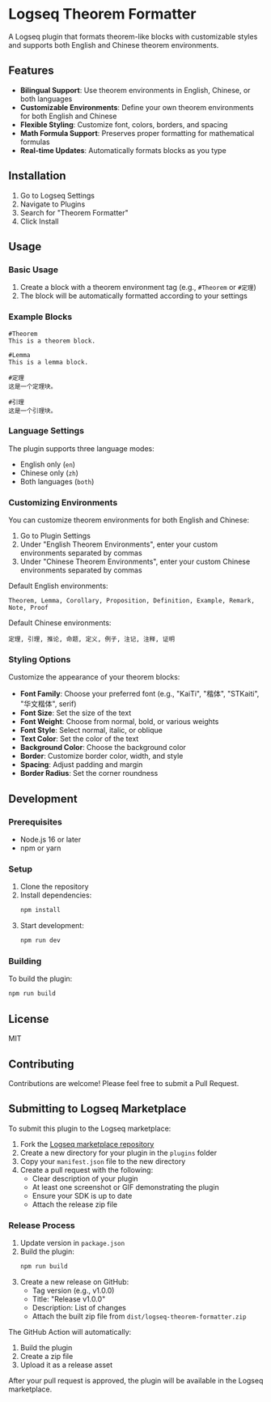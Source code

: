 # Logseq Theorem Formatter

A Logseq plugin that formats theorem-like blocks with customizable styles and supports both English and Chinese theorem environments.

## Features

- **Bilingual Support**: Use theorem environments in English, Chinese, or both languages
- **Customizable Environments**: Define your own theorem environments for both English and Chinese
- **Flexible Styling**: Customize font, colors, borders, and spacing
- **Math Formula Support**: Preserves proper formatting for mathematical formulas
- **Real-time Updates**: Automatically formats blocks as you type

## Installation

1. Go to Logseq Settings
2. Navigate to Plugins
3. Search for "Theorem Formatter"
4. Click Install

## Usage

### Basic Usage

1. Create a block with a theorem environment tag (e.g., `#Theorem` or `#定理`)
2. The block will be automatically formatted according to your settings

### Example Blocks

```
#Theorem
This is a theorem block.

#Lemma
This is a lemma block.

#定理
这是一个定理块。

#引理
这是一个引理块。
```

### Language Settings

The plugin supports three language modes:
- English only (`en`)
- Chinese only (`zh`)
- Both languages (`both`)

### Customizing Environments

You can customize theorem environments for both English and Chinese:

1. Go to Plugin Settings
2. Under "English Theorem Environments", enter your custom environments separated by commas
3. Under "Chinese Theorem Environments", enter your custom Chinese environments separated by commas

Default English environments:
```
Theorem, Lemma, Corollary, Proposition, Definition, Example, Remark, Note, Proof
```

Default Chinese environments:
```
定理, 引理, 推论, 命题, 定义, 例子, 注记, 注释, 证明
```

### Styling Options

Customize the appearance of your theorem blocks:

- **Font Family**: Choose your preferred font (e.g., "KaiTi", "楷体", "STKaiti", "华文楷体", serif)
- **Font Size**: Set the size of the text
- **Font Weight**: Choose from normal, bold, or various weights
- **Font Style**: Select normal, italic, or oblique
- **Text Color**: Set the color of the text
- **Background Color**: Choose the background color
- **Border**: Customize border color, width, and style
- **Spacing**: Adjust padding and margin
- **Border Radius**: Set the corner roundness

## Development

### Prerequisites

- Node.js 16 or later
- npm or yarn

### Setup

1. Clone the repository
2. Install dependencies:
   ```bash
   npm install
   ```
3. Start development:
   ```bash
   npm run dev
   ```

### Building

To build the plugin:
```bash
npm run build
```

## License

MIT

## Contributing

Contributions are welcome! Please feel free to submit a Pull Request.

## Submitting to Logseq Marketplace

To submit this plugin to the Logseq marketplace:

1. Fork the [Logseq marketplace repository](https://github.com/logseq/logseq-plugin-samples)
2. Create a new directory for your plugin in the `plugins` folder
3. Copy your `manifest.json` file to the new directory
4. Create a pull request with the following:
   - Clear description of your plugin
   - At least one screenshot or GIF demonstrating the plugin
   - Ensure your SDK is up to date
   - Attach the release zip file

### Release Process

1. Update version in `package.json`
2. Build the plugin:
   ```bash
   npm run build
   ```
3. Create a new release on GitHub:
   - Tag version (e.g., v1.0.0)
   - Title: "Release v1.0.0"
   - Description: List of changes
   - Attach the built zip file from `dist/logseq-theorem-formatter.zip`

The GitHub Action will automatically:
1. Build the plugin
2. Create a zip file
3. Upload it as a release asset

After your pull request is approved, the plugin will be available in the Logseq marketplace.
